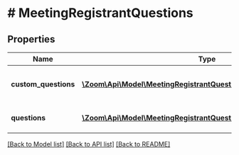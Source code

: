 # # MeetingRegistrantQuestions

## Properties

Name | Type | Description | Notes
------------ | ------------- | ------------- | -------------
**custom_questions** | [**\Zoom\Api\Model\MeetingRegistrantQuestionsCustomQuestionsInner[]**](MeetingRegistrantQuestionsCustomQuestionsInner.md) | Array of Registrant Custom Questions | [optional]
**questions** | [**\Zoom\Api\Model\MeetingRegistrantQuestionsQuestionsInner[]**](MeetingRegistrantQuestionsQuestionsInner.md) | Array of Registrant Questions | [optional]

[[Back to Model list]](../../README.md#models) [[Back to API list]](../../README.md#endpoints) [[Back to README]](../../README.md)
